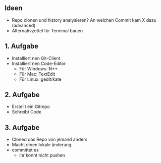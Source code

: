## Ideen
- Repo clonen und history analysieren? An welchen Commit kam X dazu (advanced)
- Alternativzettel für Terminal bauen

## 1. Aufgabe
- Installiert nen Git-Client
- Installiert nen Code-Editor
  - Für Windows: N++
  - Für Mac: TextEdit
  - Für Linux: gedit/kate

## 2. Aufgabe
- Erstellt ein Gitrepo
- Schreibt Code

## 3. Aufgabe
- Cloned das Repo von jemand anders
- Macht einen lokale änderung
- committet es
    - ihr könnt nicht pushen
